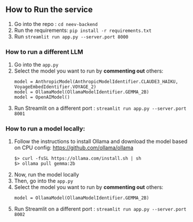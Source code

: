 ## How to Run the service 

1. Go into the repo : `cd neev-backend`
2. Run the requirements: `pip install -r requirements.txt`
3. Run `streamlit run app.py --server.port 8000`

### How to run a different LLM

1. Go into the `app.py`
2. Select the model you want to run by **commenting out** others:
    ```
    model = AnthropicModel(AnthropicModelIdentifier.CLAUDE3_HAIKU, VoyageEmbedIdentifier.VOYAGE_2)
    model = OllamaModel(OllamaModelIdentifier.GEMMA_2B)
    model = OpenAIModel()
    ```
3. Run Streamlit on a different port : `streamlit run app.py --server.port 8001`

### How to run a model locally:

1. Follow the instructions to install Ollama and download the model based on CPU config: https://github.com/ollama/ollama
   ```
   $> curl -fsSL https://ollama.com/install.sh | sh
   $> ollama pull gemma:2b
   ```
2. Now, run the model locally 
3. Then, go into the `app.py`
4. Select the model you want to run by **commenting out** others:
    ```
    model = OllamaModel(OllamaModelIdentifier.GEMMA_2B)
    ```
5. Run Streamlit on a different port : `streamlit run app.py --server.port 8002`